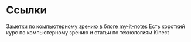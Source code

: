 # Ссылки
[Заметки по компьютерному зрению в блоге my-it-notes](https://my-it-notes.com/category/it-notes/%d0%bf%d1%80%d0%be%d0%b3%d1%80%d0%b0%d0%bc%d0%bc%d0%b8%d1%80%d0%be%d0%b2%d0%b0%d0%bd%d0%b8%d0%b5/computer-vision-%d0%bf%d1%80%d0%be%d0%b3%d1%80%d0%b0%d0%bc%d0%bc%d0%b8%d1%80%d0%be%d0%b2%d0%b0%d0%bd%d0%b8%d0%b5/)
Есть короткий курс по компьютерному зрению и статьи по технологиям Kinect
